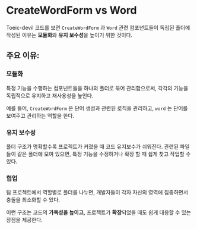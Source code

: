 CreateWordForm vs Word
===
Toeic-devil 코드를 보면 `CreateWordForm` 과 `Word` 관련 컴포넌트들이 독립된 폴더에 작성된 이유는 **모듈화**와 **유지 보수성**을 높이기 위한 것이다.


## 주요 이유:

### 모듈화
특정 기능을 수행하는 컴포넌트들을 하나의 폴더로 묶어 관리함으로써, 각각의 기능을 독립적으로 유지하고 재사용성을 높인다.

예를 들어, `CreateWordForm` 은 단어 생성과 관련된 로직을 관리하고, `word` 는 단어를 보여주고 관리하는 역할을 한다.

### 유지 보수성
폴더 구조가 명확할수록 프로젝트가 커졌을 때 코드 유지보수가 쉬워진다. 관련된 파일들이 같은 폴더에 모여 있으면, 특정 기능을 수정하거나 확장 할 때 쉽게 찾고 작업할 수 있다.

### 협업
팀 프로젝트에서 역할별로 폴더를 나누면, 개발자들이 각자 자신의 영역에 집중하면서 충돌을 최소화할 수 있다.

이런 구조는 코드의 **가독성을 높이고,** 프로젝트가 **확장**되었을 때도 쉽게 대응할 수 있는 장점을 제공한다.